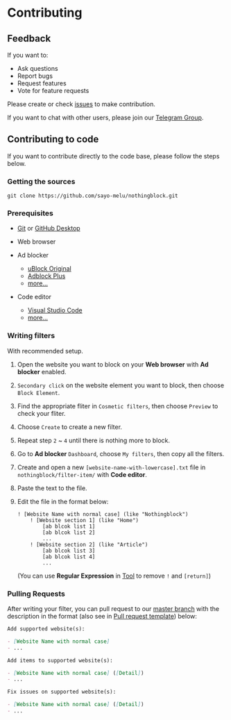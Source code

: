 # Contributing

## Feedback

If you want to:

- Ask questions
- Report bugs
- Request features
- Vote for feature requests

Please create or check [issues](https://github.com/sayo-melu/nothingblock/issues/new/choose) to make contribution.

If you want to chat with other users, please join our [Telegram Group](https://t.me/nothingblock).

## Contributing to code

If you want to contribute directly to the code base, please follow the steps below.

### Getting the sources

`git clone https://github.com/sayo-melu/nothingblock.git`

### Prerequisites

- [Git](https://git-scm.com/) or [GitHub Desktop](https://desktop.github.com)

- Web browser

- Ad blocker
  - [uBlock Original](https://github.com/gorhill/uBlock)
  - [Adblock Plus](https://adblockplus.org)
  - [more...](https://bing.com/search?q=ad+blocker)

- Code editor
  - [Visual Studio Code](https://code.visualstudio.com/)
  - [more...](https://bing.com/search?q=code+editor)

### Writing filters

With recommended setup.

1. Open the website you want to block on your **Web browser** with **Ad blocker** enabled.
2. `Secondary click` on the website element you want to block, then choose `Block Element`.
3. Find the appropriate fliter in `Cosmetic filters`, then choose `Preview` to check your fliter.
4. Choose `Create` to create a new filter.
5. Repeat step `2` ~ `4` until there is nothing more to block.
6. Go to **Ad blocker** `Dashboard`, choose `My filters`, then copy all the filters.
7. Create and open a new `[website-name-with-lowercase].txt` file in `nothingblock/filter-item/` with **Code editor**.
8. Paste the text to the file.
9. Edit the file in the format below:

    ```adblock-filter
    ! [Website Name with normal case] (like "Nothingblock")
        ! [Website section 1] (like "Home")
            [ab blcok list 1]
            [ab blcok list 2]
            ...
        ! [Website section 2] (like "Article")
            [ab blcok list 3]
            [ab blcok list 4]
            ...
    ```

    (You can use **Regular Expression** in [Tool](/docs/tool.md) to remove `!` and `[return]`)

### Pulling Requests

After writing your filter, you can pull request to our [master branch](https://github.com/sayo-melu/nothingblock/tree/master) with the description in the format (also see in [Pull request template](../.github/PULL_REQUEST_TEMPLATE.md)) below:

```markdown
Add supported website(s):

- [Website Name with normal case]
- ...

Add items to supported website(s):

- [Website Name with normal case] ([Detail])
- ...

Fix issues on supported website(s):

- [Website Name with normal case] ([Detail])
- ...
```